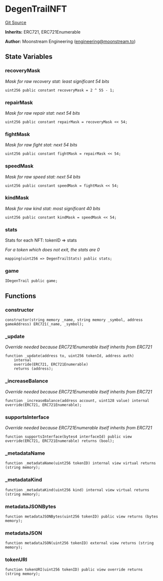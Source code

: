 # DegenTrailNFT
[Git Source](https://github.com/moonstream-to/degen-trail/blob/54902d73c65c7678878504a329fd1306cb1d1d95/src/nfts.sol)

**Inherits:**
ERC721, ERC721Enumerable

**Author:**
Moonstream Engineering (engineering@moonstream.to)


## State Variables
### recoveryMask
*Mask for raw recovery stat: least significant 54 bits*


```solidity
uint256 public constant recoveryMask = 2 ^ 55 - 1;
```


### repairMask
*Mask for raw repair stat: next 54 bits*


```solidity
uint256 public constant repairMask = recoveryMask << 54;
```


### fightMask
*Mask for raw fight stat: next 54 bits*


```solidity
uint256 public constant fightMask = repairMask << 54;
```


### speedMask
*Mask for raw speed stat: next 54 bits*


```solidity
uint256 public constant speedMask = fightMask << 54;
```


### kindMask
*Mask for raw kind stat: most significant 40 bits*


```solidity
uint256 public constant kindMask = speedMask << 54;
```


### stats
Stats for each NFT: tokenID => stats

*For a token which does not exit, the stats are 0*


```solidity
mapping(uint256 => DegenTrailStats) public stats;
```


### game

```solidity
IDegenTrail public game;
```


## Functions
### constructor


```solidity
constructor(string memory _name, string memory _symbol, address gameAddress) ERC721(_name, _symbol);
```

### _update

*Override needed because ERC721Enumerable itself inherits from ERC721*


```solidity
function _update(address to, uint256 tokenId, address auth)
    internal
    override(ERC721, ERC721Enumerable)
    returns (address);
```

### _increaseBalance

*Override needed because ERC721Enumerable itself inherits from ERC721*


```solidity
function _increaseBalance(address account, uint128 value) internal override(ERC721, ERC721Enumerable);
```

### supportsInterface

*Override needed because ERC721Enumerable itself inherits from ERC721*


```solidity
function supportsInterface(bytes4 interfaceId) public view override(ERC721, ERC721Enumerable) returns (bool);
```

### _metadataName


```solidity
function _metadataName(uint256 tokenID) internal view virtual returns (string memory);
```

### _metadataKind


```solidity
function _metadataKind(uint256 kind) internal view virtual returns (string memory);
```

### metadataJSONBytes


```solidity
function metadataJSONBytes(uint256 tokenID) public view returns (bytes memory);
```

### metadataJSON


```solidity
function metadataJSON(uint256 tokenID) external view returns (string memory);
```

### tokenURI


```solidity
function tokenURI(uint256 tokenID) public view override returns (string memory);
```

